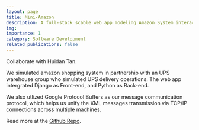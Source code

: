 ```yaml
---
layout: page
title: Mini-Amazon
description: A full-stack scable web app modeling Amazon System interacting with UPS warehouse delivery system. The application is implemented using Django, PostgreSQL.
img: 
importance: 1
category: Software Development
related_publications: false
---
```


Collaborate with Huidan Tan.

We simulated amazon shopping system in partnership with an UPS warehouse group who simulated UPS delivery operations. The web app intergrated Django as Front-end, and Python as Back-end. 

We also utlized Google Protocol Buffers as our message communication protocol, which helps us unify the XML messages transmission via TCP/IP connections across multiple machines.

Read more at the <a href="https://github.com/WaAaaAterfall/mini-amazon">Github Repo</a>.